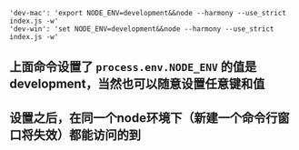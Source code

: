 ``` nodejs
'dev-mac': 'export NODE_ENV=development&&node --harmony --use_strict index.js -w'
'dev-win': 'set NODE_ENV=development&&node --harmony --use_strict index.js -w'
```
## 上面命令设置了 `process.env.NODE_ENV` 的值是development，当然也可以随意设置任意键和值
## 设置之后，在同一个node环境下（新建一个命令行窗口将失效）都能访问的到